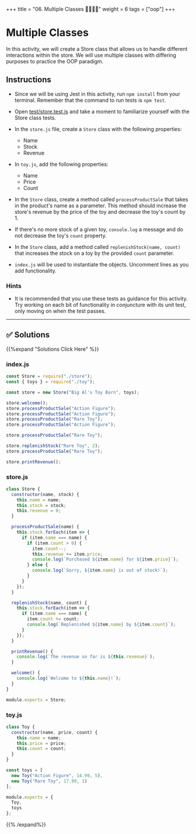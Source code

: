+++
title = "06. Multiple Classes 👩‍🎓👨‍🎓"
weight = 6
tags = ["oop"] 
+++

# Multiple Classes

In this activity, we will create a Store class that allows us to handle different interactions within the store. We will use multiple classes with differing purposes to practice the OOP paradigm.

## Instructions

* Since we will be using Jest in this activity, run `npm install` from your terminal. Remember that the command to run tests is `npm test`.

* Open [test/store.test.js](starter/test/store.test.js) and take a moment to familiarize yourself with the Store class tests.

* In the `store.js` file, create a `Store` class with the following properties:
  * Name
  * Stock
  * Revenue

* In `toy.js`, add the following properties:
  * Name
  * Price
  * Count

* In the `Store` class, create a method called `processProductSale` that takes in the product's name as a parameter. This method should increase the store's revenue by the price of the toy and decrease the toy's count by 1.

* If there's no more stock of a given toy, `console.log` a message and do not decrease the toy's `count` property.

* In the `Store` class, add a method called `replenishStock(name, count)` that increases the stock on a toy by the provided `count` parameter.

* `index.js` will be used to instantiate the objects. Uncomment lines as you add functionality.

### Hints

* It is recommended that you use these tests as guidance for this activity. Try working on each bit of functionality in conjuncture with its unit test, only moving on when the test passes.

---

## ✅ Solutions 
{{%expand "Solutions Click Here" %}}

### index.js
```js
const Store = require("./store");
const { toys } = require("./toy");

const store = new Store("Big Al's Toy Barn", toys);

store.welcome();
store.processProductSale("Action Figure");
store.processProductSale("Action Figure");
store.processProductSale("Rare Toy");
store.processProductSale("Action Figure");

store.processProductSale("Rare Toy");

store.replenishStock("Rare Toy", 2);
store.processProductSale("Rare Toy");

store.printRevenue();
```

### store.js
```js
class Store {
  constructor(name, stock) {
    this.name = name;
    this.stock = stock;
    this.revenue = 0;
  }

  processProductSale(name) {
    this.stock.forEach(item => {
      if (item.name === name) {
        if (item.count > 0) {
          item.count--;
          this.revenue += item.price;
          console.log(`Purchased ${item.name} for ${item.price}`);
        } else {
          console.log(`Sorry, ${item.name} is out of stock!`);
        }
      }
    });
  }

  replenishStock(name, count) {
    this.stock.forEach(item => {
      if (item.name === name) {
        item.count += count;
        console.log(`Replenished ${item.name} by ${item.count}`);
      }
    });
  }

  printRevenue() {
    console.log(`The revenue so far is ${this.revenue}`);
  }

  welcome() {
    console.log(`Welcome to ${this.name}!`);
  }
}

module.exports = Store;
```

### toy.js
```js
class Toy {
  constructor(name, price, count) {
    this.name = name;
    this.price = price;
    this.count = count;
  }
}

const toys = [
  new Toy("Action Figure", 14.99, 5),
  new Toy("Rare Toy", 17.99, 1)
];

module.exports = {
  Toy,
  toys
};
```

{{% /expand%}}
